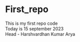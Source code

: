 # First_repo
This is my first repo code
<br>
Today is 15 september 2023
<br>
Head - Harshvardhan Kumar Arya
